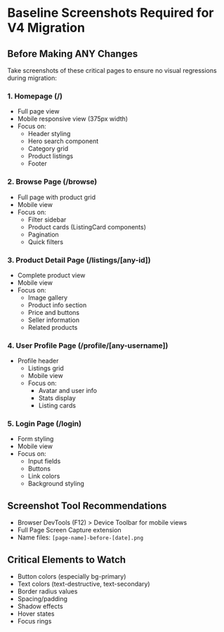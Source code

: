 # Baseline Screenshots Required for V4 Migration

## Before Making ANY Changes

Take screenshots of these critical pages to ensure no visual regressions during migration:

### 1. Homepage (/)
- Full page view
- Mobile responsive view (375px width)
- Focus on:
  - Header styling
  - Hero search component
  - Category grid
  - Product listings
  - Footer

### 2. Browse Page (/browse)
- Full page with product grid
- Mobile view
- Focus on:
  - Filter sidebar
  - Product cards (ListingCard components)
  - Pagination
  - Quick filters

### 3. Product Detail Page (/listings/[any-id])
- Complete product view
- Mobile view
- Focus on:
  - Image gallery
  - Product info section
  - Price and buttons
  - Seller information
  - Related products

### 4. User Profile Page (/profile/[any-username])
- Profile header
  - Listings grid
  - Mobile view
  - Focus on:
    - Avatar and user info
    - Stats display
    - Listing cards

### 5. Login Page (/login)
- Form styling
- Mobile view
- Focus on:
  - Input fields
  - Buttons
  - Link colors
  - Background styling

## Screenshot Tool Recommendations
- Browser DevTools (F12) > Device Toolbar for mobile views
- Full Page Screen Capture extension
- Name files: `[page-name]-before-[date].png`

## Critical Elements to Watch
- Button colors (especially bg-primary)
- Text colors (text-destructive, text-secondary)
- Border radius values
- Spacing/padding
- Shadow effects
- Hover states
- Focus rings
